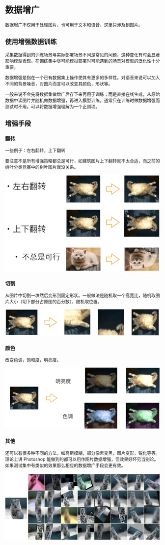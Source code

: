 # 数据增广

数据增广不仅用于处理图片，也可用于文本和语音，这里只涉及到图片。

## 使用增强数据训练

采集数据得到的训练场景与实际部署场景不同是常见的问题，这种变化有时会显著影响模型表现。在训练集中尽可能模拟部署时可能遇到的场景对模型的泛化性十分重要。

数据增强是指在一个已有数据集上操作使其有更多的多样性。对语音来说可以加入不同的背景噪音，对图片而言可以改变其颜色，形状等。

一般来说不会先将数据集做增广后存下来再用于训练；而是直接在线生成，从原始数据中读图片并随机做数据增强，再进入模型训练。通常只在训练时做数据增强而测试时不用。可以将数据增强理解为一个正则项。

## 增强手段

### 翻转

一些例子：左右翻转，上下翻转

要注意不是所有增强策略都总是可行，如建筑图片上下翻转就不太合适，而之前的树叶分类竞赛中的树叶图片就没关系。

![](../images/cnn/36-01.png)

### 切割

从图片中切割一块然后变形到固定形状。一般做法是随机取一个高宽比，随机取图片大小（切下部分占原图的百分数），随机取位置。

![](../images/cnn/36-02.png)

### 颜色

改变色调，饱和度，明亮度。

![](../images/cnn/36-03.png)

### 其他

还可以有很多种不同的方法，如高斯模糊，部分像素变黑，图片变形，锐化等等。理论上讲 Photoshop 能做到的都可以用作图片数据增强，但效果好坏另当别论。如果测试集中有类似的效果那么相应的数据增广手段会更有效。

![](../images/cnn/36-04.png)
